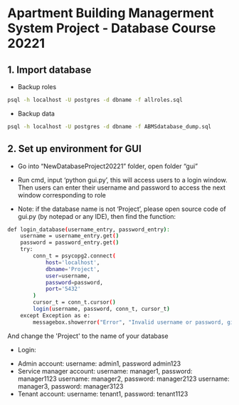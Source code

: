 # Apartment Building Managerment System Project - Database Course 20221


## 1. Import database
* Backup roles  
```sh
psql -h localhost -U postgres -d dbname -f allroles.sql
```

* Backup data
```sh
psql -h localhost -U postgres -d dbname -f ABMSdatabase_dump.sql
```

## 2. Set up environment for GUI

- Go into “NewDatabaseProject20221” folder, open folder “gui” 

- Run cmd, input ‘python gui.py’, this will access users to a login window. Then users can enter their username and password to access the next window corresponding to role 

- Note: if the database name is not ‘Project’, please open source code of gui.py (by notepad or any IDE), then find the function:
```sh
def login_database(username_entry, password_entry): 
    username = username_entry.get() 
    password = password_entry.get() 
    try: 
        conn_t = psycopg2.connect( 
            host='localhost', 
            dbname='Project', 
            user=username, 
            password=password, 
            port='5432' 
        ) 
        cursor_t = conn_t.cursor() 
        login(username, password, conn_t, cursor_t) 
    except Exception as e: 
        messagebox.showerror("Error", "Invalid username or password, given: " + str(e)) 
```
And change the 'Project' to the name of your database

- Login:
+ Admin account: 
username: admin1, password admin123
+ Service manager account: 
username: manager1, password: manager1123
username: manager2, password: manager2123
username: manager3, password: manager3123
+ Tenant account: username: tenant1, password: tenant1123
